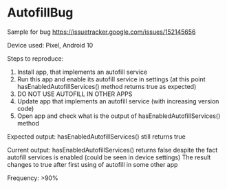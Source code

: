 # AutofillBug

Sample for bug https://issuetracker.google.com/issues/152145656

Device used: Pixel, Android 10

Steps to reproduce:
1. Install app, that implements an autofill service
2. Run this app and enable its autofill service in settings
   (at this point hasEnabledAutofillServices() method returns true as expected)
3. DO NOT USE AUTOFILL IN OTHER APPS
4. Update app that implements an autofill service (with increasing version code)
5. Open app and check what is the output of hasEnabledAutofillServices() method

Expected output: hasEnabledAutofillServices() still returns true

Current output: hasEnabledAutofillServices() returns false despite the fact autofill services is enabled (could be seen in device settings)
The result changes to true after first using of autofill in some other app

Frequency: >90%
